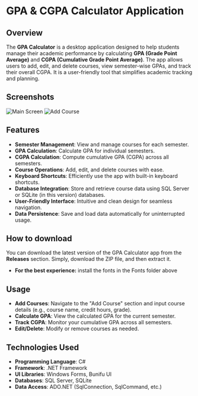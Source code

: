 # GPA & CGPA Calculator Application

## Overview
The **GPA Calculator** is a desktop application designed to help students manage their academic performance by calculating **GPA (Grade Point Average)** and **CGPA (Cumulative Grade Point Average)**. The app allows users to add, edit, and delete courses, view semester-wise GPAs, and track their overall CGPA. It is a user-friendly tool that simplifies academic tracking and planning.

## Screenshots 
![Main Screen](https://i.imgur.com/jaVyvV7.png)
![Add Course](https://i.imgur.com/PffuHaG.png)

## Features
- **Semester Management**: View and manage courses for each semester.
- **GPA Calculation**: Calculate GPA for individual semesters.
- **CGPA Calculation**: Compute cumulative GPA (CGPA) across all semesters.
- **Course Operations**: Add, edit, and delete courses with ease.
- **Keyboard Shortcuts**: Efficiently use the app with built-in keyboard shortcuts.
- **Database Integration**: Store and retrieve course data using SQL Server or SQLite (in this version) databases.
- **User-Friendly Interface**: Intuitive and clean design for seamless navigation.
- **Data Persistence**: Save and load data automatically for uninterrupted usage.

## How to download
You can download the latest version of the GPA Calculator app from the **Releases** section. Simply, download the ZIP file, and then extract it.
- **For the best experience:** install the fonts in the Fonts folder above

## Usage
- **Add Courses**: Navigate to the "Add Course" section and input course details (e.g., course name, credit hours, grade).
- **Calculate GPA**: View the calculated GPA for the current semester.
- **Track CGPA**: Monitor your cumulative GPA across all semesters.
- **Edit/Delete**: Modify or remove courses as needed.

## Technologies Used
- **Programming Language**: C#
- **Framework**: .NET Framework
- **UI Libraries**: Windows Forms, Bunifu UI
- **Databases**: SQL Server, SQLite
- **Data Access**: ADO.NET (SqlConnection, SqlCommand, etc.)
